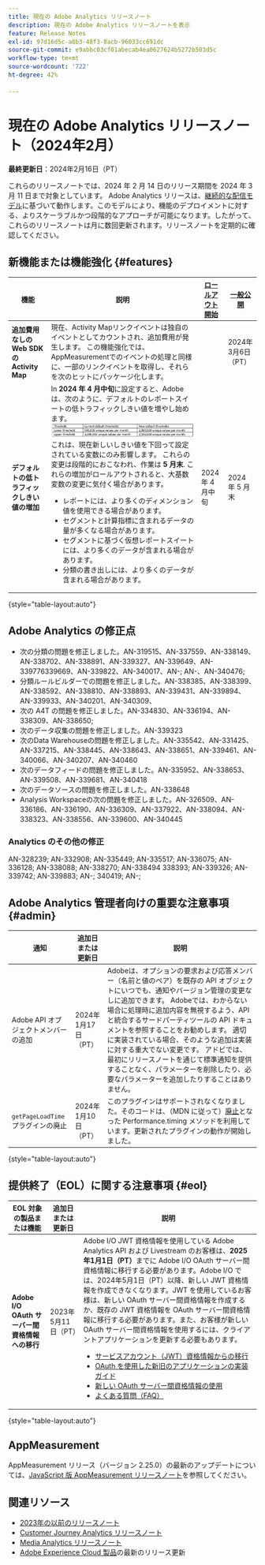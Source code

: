 ```yaml
---
title: 現在の Adobe Analytics リリースノート
description: 現在の Adobe Analytics リリースノートを表示
feature: Release Notes
exl-id: 97d16d5c-a8b3-48f3-8acb-96033cc691dc
source-git-commit: e9abbc03cf01abecab4ea0627624b5272b503d5c
workflow-type: tm+mt
source-wordcount: '722'
ht-degree: 42%

---
```


# 現在の Adobe Analytics リリースノート（2024年2月）

**最終更新日**：2024年2月16日（PT）

これらのリリースノートでは、2024 年 2 月 14 日のリリース期間を 2024 年 3 月 11 日まで対象としています。 Adobe Analytics リリースは、[継続的な配信モデル](releases.md)に基づいて動作します。このモデルにより、機能のデプロイメントに対する、よりスケーラブルかつ段階的なアプローチが可能になります。したがって、これらのリリースノートは月に数回更新されます。リリースノートを定期的に確認してください。

## 新機能または機能強化 {#features}

| 機能 | 説明 | [ロールアウト開始](releases.md) | [一般公開](releases.md) |
| ----------- | ---------- | ------- | ---- |
| **追加費用なしの Web SDK のActivity Map** | 現在、Activity Mapリンクイベントは独自のイベントとしてカウントされ、追加費用が発生します。 この機能強化では、AppMeasurementでのイベントの処理と同様に、一部のリンクイベントを取得し、それらを次のヒットにパッケージ化します。 |  | 2024年3月6日（PT） |
| **デフォルトの低トラフィックしきい値の増加** | In **2024 年 4 月中旬**&#x200B;に設定すると、Adobeは、次のように、デフォルトのレポートスイートの低トラフィックしきい値を増やし始めます。 ![低トラフィックしきい値](assets/thresholds.png) これは、現在新しいしきい値を下回って設定されている変数にのみ影響します。 これらの変更は段階的におこなわれ、作業は **5 月末**. これらの増加がロールアウトされると、大基数変数の変更に気付く場合があります。<ul><li>レポートには、より多くのディメンション値を使用できる場合があります。</li><li>セグメントと計算指標に含まれるデータの量が多くなる場合があります。</li><li>セグメントに基づく仮想レポートスイートには、より多くのデータが含まれる場合があります。</li><li>分類の書き出しには、より多くのデータが含まれる場合があります。</li></ul> | 2024 年 4 月中旬 | 2024 年 5 月末 |

{style="table-layout:auto"}

## Adobe Analytics の修正点

* 次の分類の問題を修正しました。AN-319515、AN-337559、AN-338149、AN-338702、AN-338891、AN-339327、AN-339649、AN-339776339669、AN-339822、AN-340017、AN-; AN-、AN-340476;
* 分類ルールビルダーでの問題を修正しました。AN-338385、AN-338399、AN-338592、AN-338810、AN-338893、AN-339431、AN-339894、AN-339933、AN-340201、AN-340309、
* 次の A4T の問題を修正しました。AN-334830、AN-336194、AN-338309、AN-338650;
* 次のデータ収集の問題を修正しました。AN-339323
* 次のData Warehouseの問題を修正しました。AN-335542、AN-331425、AN-337215、AN-338445、AN-338643、AN-338651、AN-339461、AN-340066、AN-340207、AN-340460
* 次のデータフィードの問題を修正しました。AN-335952、AN-338653、AN-339508、AN-339681、AN-340418
* 次のデータソースの問題を修正しました。AN-338648
* Analysis Workspaceの次の問題を修正しました。AN-326509、AN-336186、AN-336190、AN-336309、AN-337922、AN-338094、AN-338323、AN-338556、AN-339600、AN-340445

### Analytics のその他の修正

AN-328239; AN-332908; AN-335449; AN-335517; AN-336075; AN-336128; AN-338088; AN-338270; AN-338494 338393; AN-339326; AN-339742; AN-339883; AN-; 340419; AN-;

## Adobe Analytics 管理者向けの重要な注意事項 {#admin}

| 通知 | 追加日または更新日 | 説明 |
| ----------- | ---------- | ---------- |
| Adobe API オブジェクトメンバーの追加 | 2024年1月17日（PT） | Adobeは、オプションの要求および応答メンバー（名前と値のペア）を既存の API オブジェクトにいつでも、通知やバージョン管理の変更なしに追加できます。 Adobeでは、わからない場合に処理時に追加内容を無視するよう、API と統合するサードパーティツールの API ドキュメントを参照することをお勧めします。 適切に実装されている場合、そのような追加は実装に対する重大でない変更です。 アドビでは、最初にリリースノートを通じて標準通知を提供することなく、パラメーターを削除したり、必要なパラメーターを追加したりすることはありません。 |
| `getPageLoadTime` プラグインの廃止 | 2024年1月10日（PT） | このプラグインはサポートされなくなりました。そのコードは、（MDN に従って）[廃止](https://developer.mozilla.org/en-US/docs/Web/API/PerformanceTiming)となった Performance.timing メソッドを利用しています。更新されたプラグインの動作が開始しました。 |

{style="table-layout:auto"}

## 提供終了（EOL）に関する注意事項 {#eol}

| EOL 対象の製品または機能 | 追加日または更新日 | 説明 |
| --- | --- | --- |
| **Adobe I/O OAuth サーバー間資格情報への移行** | 2023年5月11日（PT） | Adobe I/O JWT 資格情報を使用している Adobe Analytics API および Livestream のお客様は、**2025年1月1日（PT）**&#x200B;までに Adobe I/O OAuth サーバー間資格情報に移行する必要があります。Adobe I/O では、2024年5月1日（PT）以降、新しい JWT 資格情報を作成できなくなります。JWT を使用しているお客様は、新しい OAuth サーバー間資格情報を作成するか、既存の JWT 資格情報を OAuth サーバー間資格情報に移行する必要があります。また、お客様が新しい OAuth サーバー間資格情報を使用するには、クライアントアプリケーションを更新する必要もあります。 <ul><li>[サービスアカウント（JWT）資格情報からの移行](https://developer.adobe.com/developer-console/docs/guides/authentication/ServerToServerAuthentication/migration/)</li><li>[OAuth を使用した新旧のアプリケーションの実装ガイド](https://developer.adobe.com/developer-console/docs/guides/authentication/ServerToServerAuthentication/implementation/)<li>[新しい OAuth サーバー間資格情報の使用](https://developer.adobe.com/developer-console/docs/guides/authentication/ServerToServerAuthentication/implementation/)</li><li>[よくある質問（FAQ）](https://developer.adobe.com/developer-console/docs/guides/authentication/ServerToServerAuthentication/faqs/)</li></ul> |

{style="table-layout:auto"}

## AppMeasurement

AppMeasurement リリース（バージョン 2.25.0）の最新のアップデートについては、[JavaScript 版 AppMeasurement リリースノート](https://experienceleague.adobe.com/docs/analytics/implementation/appmeasurement-updates.html?lang=ja)を参照してください。


## 関連リソース

* [2023年の以前のリリースノート](/help/release-notes/2023.md)
* [Customer Journey Analytics リリースノート](https://experienceleague.adobe.com/docs/analytics-platform/using/releases/latest.html?lang=ja)
* [Media Analytics リリースノート](https://experienceleague.adobe.com/docs/media-analytics/using/additional-resources/release-notes.html?lang=ja)
* [Adobe Experience Cloud 製品](https://business.adobe.com/jp/products/adobe-experience-cloud-products.html)の最新のリリース更新
